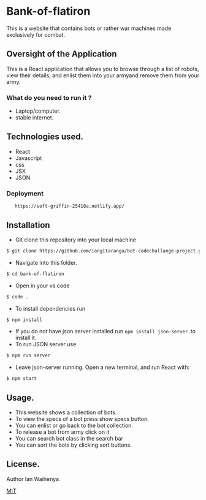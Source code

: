 # Bank-of-flatiron
This is a website that contains bots or rather war machines made exclusively for combat.

## Oversight of the Application
This is a React application that allows you to browse through a list of robots, view their details, and enlist them into your armyand remove them from your army.


### What do you need to run it ?
* Laptop/computer.
* stable internet.

## Technologies used.
* React
* Javascript
* css
* JSX
* JSON

### Deployment
       https://soft-griffin-25418a.netlify.app/
  
## Installation
* Git clone this repository into your local machine
```bash
$ git clone https://github.com/iangitaranga/bot-codechallange-project.git
```
* Navigate into this folder.
```bash
$ cd bank-of-flatiron
```
* Open in your vs code
```bash
$ code .
```
* To install dependencies run
```bash
$ npm install
```
* If you do not have json server installed run `npm install json-server.`to install it.
* To run JSON server use
```bash
$ npm run server
```
* Leave json-server running. Open a new terminal, and run React with:
```bash
$ npm start
```

## Usage.
* This website shows a collection of bots.
* To view the specs of a bot press show specs button.
* You can enlist or go back to the bot collection.
* To release a bot from army click on it
* You can search bot class in the search bar
* You can sort the bots by clicking sort buttons.

## License.
Author Ian Waihenya.

[MIT](https://choosealicense.com/licenses/mit/)
